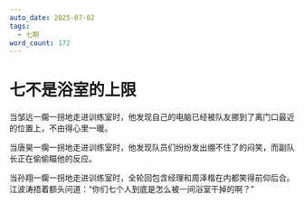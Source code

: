 ```yaml
---
auto_date: 2025-07-02
tags:
  - 七期
word_count: 172
---
```


# 七不是浴室的上限

当邹远一瘸一拐地走进训练室时，他发现自己的电脑已经被队友挪到了离门口最近的位置上，不由得心里一暖。

当唐昊一瘸一拐地走进训练室时，他发现队员们纷纷发出绷不住了的闷笑，而副队长正在偷偷瞄他的反应。

当孙翔一瘸一拐地走进训练室时，全轮回包含经理和周泽楷在内都笑得前仰后合。江波涛捂着额头问道：“你们七个人到底是怎么被一间浴室干掉的啊？”
